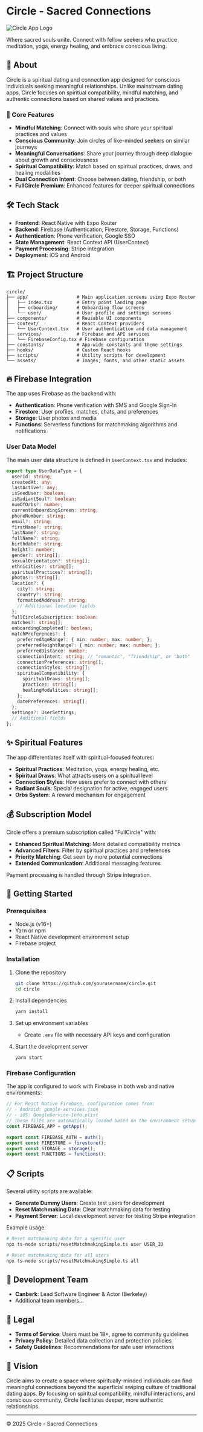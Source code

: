 # Circle - Sacred Connections

![Circle App Logo](https://github.com/canberkvarli/fullcircle/assets/circle.svg)

Where sacred souls unite. Connect with fellow seekers who practice meditation, yoga, energy healing, and embrace conscious living.

## 📱 About

Circle is a spiritual dating and connection app designed for conscious individuals seeking meaningful relationships. Unlike mainstream dating apps, Circle focuses on spiritual compatibility, mindful matching, and authentic connections based on shared values and practices.

### 🔮 Core Features

- **Mindful Matching**: Connect with souls who share your spiritual practices and values
- **Conscious Community**: Join circles of like-minded seekers on similar journeys
- **Meaningful Conversations**: Share your journey through deep dialogue about growth and consciousness
- **Spiritual Compatibility**: Match based on spiritual practices, draws, and healing modalities
- **Dual Connection Intent**: Choose between dating, friendship, or both
- **FullCircle Premium**: Enhanced features for deeper spiritual connections

## 🛠️ Tech Stack

- **Frontend**: React Native with Expo Router
- **Backend**: Firebase (Authentication, Firestore, Storage, Functions)
- **Authentication**: Phone verification, Google SSO
- **State Management**: React Context API (UserContext)
- **Payment Processing**: Stripe integration
- **Deployment**: iOS and Android

## 🏗️ Project Structure

```
circle/
├── app/                  # Main application screens using Expo Router
│   ├── index.tsx         # Entry point landing page
│   ├── onboarding/       # Onboarding flow screens
│   └── user/             # User profile and settings screens
├── components/           # Reusable UI components
├── context/              # React Context providers
│   └── UserContext.tsx   # User authentication and data management
├── services/             # Firebase and API services
│   └── FirebaseConfig.tsx # Firebase configuration
├── constants/            # App-wide constants and theme settings
├── hooks/                # Custom React hooks
├── scripts/              # Utility scripts for development
└── assets/               # Images, fonts, and other static assets
```

## 🔥 Firebase Integration

The app uses Firebase as the backend with:

- **Authentication**: Phone verification with SMS and Google Sign-In
- **Firestore**: User profiles, matches, chats, and preferences
- **Storage**: User photos and media
- **Functions**: Serverless functions for matchmaking algorithms and notifications

### User Data Model

The main user data structure is defined in `UserContext.tsx` and includes:

```typescript
export type UserDataType = {
  userId: string;
  createdAt: any;
  lastActive?: any;
  isSeedUser: boolean;
  isRadiantSoul?: boolean;
  numOfOrbs?: number;
  currentOnboardingScreen: string;
  phoneNumber: string;
  email?: string;
  firstName?: string;
  lastName?: string;
  fullName?: string;
  birthdate?: string;
  height?: number;
  gender?: string[];
  sexualOrientation?: string[];
  ethnicities?: string[];
  spiritualPractices?: string[];
  photos?: string[];
  location?: {
    city?: string;
    country?: string;
    formattedAddress?: string;
    // Additional location fields
  };
  fullCircleSubscription: boolean;
  matches?: string[];
  onboardingCompleted?: boolean;
  matchPreferences?: {
    preferredAgeRange?: { min: number; max: number; };
    preferredHeightRange?: { min: number; max: number; };
    preferredDistance: number;
    connectionIntent: string; // "romantic", "friendship", or "both"
    connectionPreferences: string[];
    connectionStyles: string[];
    spiritualCompatibility: {
      spiritualDraws: string[];
      practices: string[];
      healingModalities: string[];
    };
    datePreferences: string[];
  };
  settings?: UserSettings;
  // Additional fields
};
```

## ✨ Spiritual Features

The app differentiates itself with spiritual-focused features:

- **Spiritual Practices**: Meditation, yoga, energy healing, etc.
- **Spiritual Draws**: What attracts users on a spiritual level
- **Connection Styles**: How users prefer to connect with others
- **Radiant Souls**: Special designation for active, engaged users
- **Orbs System**: A reward mechanism for engagement

## 💰 Subscription Model

Circle offers a premium subscription called "FullCircle" with:

- **Enhanced Spiritual Matching**: More detailed compatibility metrics
- **Advanced Filters**: Filter by spiritual practices and preferences
- **Priority Matching**: Get seen by more potential connections
- **Extended Communication**: Additional messaging features

Payment processing is handled through Stripe integration.

## 🚀 Getting Started

### Prerequisites

- Node.js (v16+)
- Yarn or npm
- React Native development environment setup
- Firebase project

### Installation

1. Clone the repository
   ```bash
   git clone https://github.com/yourusername/circle.git
   cd circle
   ```

2. Install dependencies
   ```bash
   yarn install
   ```

3. Set up environment variables
   - Create `.env` file with necessary API keys and configuration

4. Start the development server
   ```bash
   yarn start
   ```

### Firebase Configuration

The app is configured to work with Firebase in both web and native environments:

```typescript
// For React Native Firebase, configuration comes from:
// - Android: google-services.json 
// - iOS: GoogleService-Info.plist
// These files are automatically loaded based on the environment setup
const FIREBASE_APP = getApp();

export const FIREBASE_AUTH = auth();
export const FIRESTORE = firestore();
export const STORAGE = storage();
export const FUNCTIONS = functions();
```

## 📋 Scripts

Several utility scripts are available:

- **Generate Dummy Users**: Create test users for development
- **Reset Matchmaking Data**: Clear matchmaking data for testing
- **Payment Server**: Local development server for testing Stripe integration

Example usage:
```bash
# Reset matchmaking data for a specific user
npx ts-node scripts/resetMatchmakingSimple.ts user USER_ID

# Reset matchmaking data for all users
npx ts-node scripts/resetMatchmakingSimple.ts all
```

## 👥 Development Team

- **Canberk**: Lead Software Engineer & Actor (Berkeley)
- Additional team members...

## 📄 Legal

- **Terms of Service**: Users must be 18+, agree to community guidelines
- **Privacy Policy**: Detailed data collection and protection policies
- **Safety Guidelines**: Recommendations for safe user interactions

## 🔮 Vision

Circle aims to create a space where spiritually-minded individuals can find meaningful connections beyond the superficial swiping culture of traditional dating apps. By focusing on spiritual compatibility, mindful interactions, and conscious community, Circle facilitates deeper, more authentic relationships.

---

© 2025 Circle - Sacred Connections